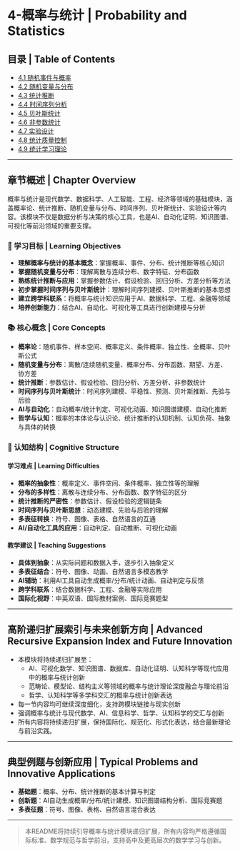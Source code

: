 # 4-概率与统计 | Probability and Statistics

## 目录 | Table of Contents

- [4.1 随机事件与概率](./4.1-随机事件与概率/4.1-随机事件与概率.md)
- [4.2 随机变量与分布](./4.2-随机变量与分布/4.2-随机变量与分布.md)
- [4.3 统计推断](./4.3-统计推断/4.3-统计推断.md)
- [4.4 时间序列分析](./4.4-时间序列分析.md)
- [4.5 贝叶斯统计](./4.5-贝叶斯统计.md)
- [4.6 非参数统计](./4.6-非参数统计.md)
- [4.7 实验设计](./4.7-实验设计.md)
- [4.8 统计质量控制](./4.8-统计质量控制.md)
- [4.9 统计学习理论](./4.9-统计学习理论.md)

---

## 章节概述 | Chapter Overview

概率与统计是现代数学、数据科学、人工智能、工程、经济等领域的基础模块，涵盖概率论、统计推断、随机变量与分布、时间序列、贝叶斯统计、实验设计等内容。该模块不仅是数据分析与决策的核心工具，也是AI、自动化证明、知识图谱、可视化等前沿领域的重要支撑。

### 🎯 学习目标 | Learning Objectives

- **理解概率与统计的基本概念**：掌握概率、事件、分布、统计推断等核心知识
- **掌握随机变量与分布**：理解离散与连续分布、数字特征、分布函数
- **熟练统计推断与应用**：掌握参数估计、假设检验、回归分析、方差分析等方法
- **初步掌握时间序列与贝叶斯统计**：理解时间序列建模、贝叶斯推断的基本思想
- **建立跨学科联系**：将概率与统计知识应用于AI、数据科学、工程、金融等领域
- **培养创新能力**：结合AI、自动化、可视化等工具进行创新建模与分析

### 📚 核心概念 | Core Concepts

- **概率论**：随机事件、样本空间、概率定义、条件概率、独立性、全概率、贝叶斯公式
- **随机变量与分布**：离散/连续随机变量、概率分布、分布函数、期望、方差、协方差
- **统计推断**：参数估计、假设检验、回归分析、方差分析、非参数统计
- **时间序列与贝叶斯统计**：时间序列建模、平稳性、预测、贝叶斯推断、先验与后验
- **AI与自动化**：自动概率/统计判定、可视化动画、知识图谱建模、自动化推断
- **哲学与认知**：概率的本体论与认识论、统计推断的认知机制、认知负荷、抽象与具体的转换

### 🧠 认知结构 | Cognitive Structure

#### 学习难点 | Learning Difficulties

- **概率的抽象性**：概率定义、事件空间、条件概率、独立性等的理解
- **分布的多样性**：离散与连续分布、分布函数、数字特征的区分
- **统计推断的严密性**：参数估计、假设检验的逻辑链条
- **时间序列与贝叶斯思想**：动态建模、先验与后验的理解
- **多表征转换**：符号、图像、表格、自然语言的互通
- **AI/自动化工具的应用**：自动判定、自动推断、可视化动画

#### 教学建议 | Teaching Suggestions

- **具体到抽象**：从实际问题和数据入手，逐步引入抽象定义
- **多表征结合**：符号、图像、动画、自然语言多模态教学
- **AI辅助**：利用AI工具自动生成概率/分布/统计动画、自动判定与反馈
- **跨学科联系**：结合数据科学、工程、金融等实际应用
- **国际化视野**：中英双语、国际教材案例、国际竞赛题型

---

## 高阶递归扩展索引与未来创新方向 | Advanced Recursive Expansion Index and Future Innovation

- 本模块将持续递归扩展至：
  - AI、可视化数学、知识图谱、数据库、自动化证明、认知科学等现代应用中的概率与统计创新
  - 范畴论、模型论、结构主义等领域的概率与统计理论深度融合与理论前沿
  - 哲学、认知科学等多学科交汇的概率与统计创新表达
- 每一节内容均可继续深度细化，支持跨模块链接与现实创新
- 强调概率与统计与现代数学、AI、信息科学、哲学、认知科学的交汇与创新
- 所有内容将持续递归扩展，保持国际化、规范化、形式化表达，结合最新理论与前沿实践。

---

## 典型例题与创新应用 | Typical Problems and Innovative Applications

- **基础题**：概率、分布、统计推断的基本计算与判定
- **创新题**：AI自动生成概率/分布/统计建模、知识图谱结构分析、国际竞赛题
- **多表征题**：符号、图像、表格、自然语言混合表达

---

> 本README将持续引导概率与统计模块递归扩展，所有内容均严格遵循国际标准、数学规范与哲学前沿，支持高中及更高层次的数学学习与创新。
